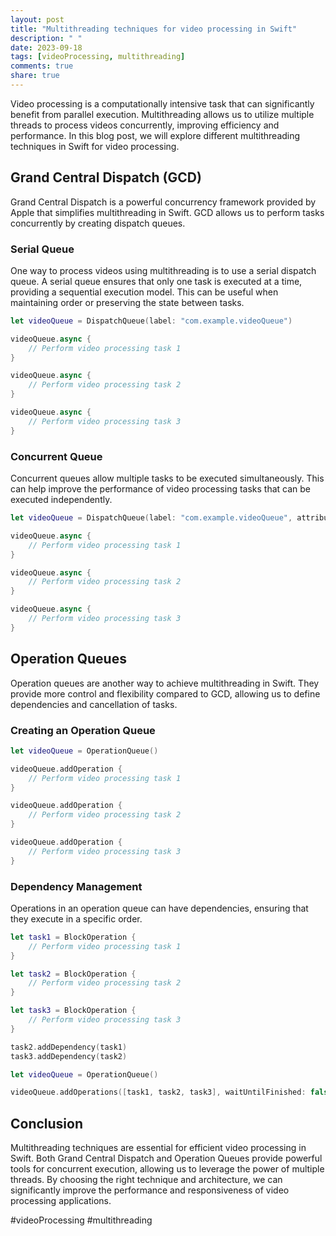 ```yaml
---
layout: post
title: "Multithreading techniques for video processing in Swift"
description: " "
date: 2023-09-18
tags: [videoProcessing, multithreading]
comments: true
share: true
---
```


Video processing is a computationally intensive task that can significantly benefit from parallel execution. Multithreading allows us to utilize multiple threads to process videos concurrently, improving efficiency and performance. In this blog post, we will explore different multithreading techniques in Swift for video processing.

## Grand Central Dispatch (GCD)

Grand Central Dispatch is a powerful concurrency framework provided by Apple that simplifies multithreading in Swift. GCD allows us to perform tasks concurrently by creating dispatch queues.

### Serial Queue

One way to process videos using multithreading is to use a serial dispatch queue. A serial queue ensures that only one task is executed at a time, providing a sequential execution model. This can be useful when maintaining order or preserving the state between tasks.

```swift
let videoQueue = DispatchQueue(label: "com.example.videoQueue")

videoQueue.async {
    // Perform video processing task 1
}

videoQueue.async {
    // Perform video processing task 2
}

videoQueue.async {
    // Perform video processing task 3
}
```
### Concurrent Queue

Concurrent queues allow multiple tasks to be executed simultaneously. This can help improve the performance of video processing tasks that can be executed independently.

```swift
let videoQueue = DispatchQueue(label: "com.example.videoQueue", attributes: .concurrent)

videoQueue.async {
    // Perform video processing task 1
}

videoQueue.async {
    // Perform video processing task 2
}

videoQueue.async {
    // Perform video processing task 3
}
```

## Operation Queues

Operation queues are another way to achieve multithreading in Swift. They provide more control and flexibility compared to GCD, allowing us to define dependencies and cancellation of tasks.

### Creating an Operation Queue

```swift
let videoQueue = OperationQueue()

videoQueue.addOperation {
    // Perform video processing task 1
}

videoQueue.addOperation {
    // Perform video processing task 2
}

videoQueue.addOperation {
    // Perform video processing task 3
}
```

### Dependency Management

Operations in an operation queue can have dependencies, ensuring that they execute in a specific order.

```swift
let task1 = BlockOperation {
    // Perform video processing task 1
}

let task2 = BlockOperation {
    // Perform video processing task 2
}

let task3 = BlockOperation {
    // Perform video processing task 3
}

task2.addDependency(task1)
task3.addDependency(task2)

let videoQueue = OperationQueue()

videoQueue.addOperations([task1, task2, task3], waitUntilFinished: false)
```

## Conclusion

Multithreading techniques are essential for efficient video processing in Swift. Both Grand Central Dispatch and Operation Queues provide powerful tools for concurrent execution, allowing us to leverage the power of multiple threads. By choosing the right technique and architecture, we can significantly improve the performance and responsiveness of video processing applications.

#videoProcessing #multithreading